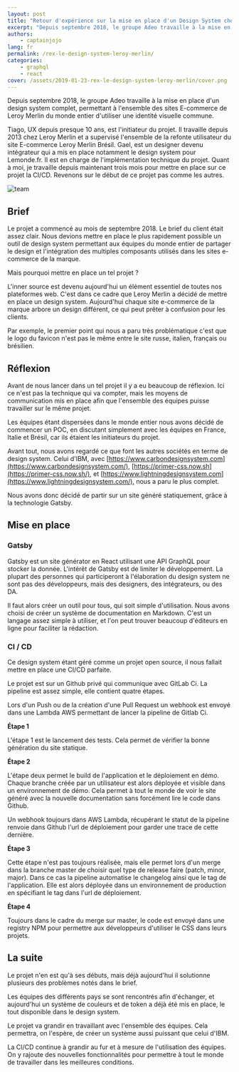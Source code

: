 ```yaml
---
layout: post
title: "Retour d'expérience sur la mise en place d'un Design System chez Adeo"
excerpt: "Depuis septembre 2018, le groupe Adeo travaille à la mise en place d'un design system complet, permettant à l'ensemble des sites E-commerce de Leroy Merlin du monde entier d'utiliser une identité visuelle commune."
authors:
    - captainjojo
lang: fr
permalink: /rex-le-design-system-leroy-merlin/
categories:
    - graphql
    - react
cover: /assets/2019-01-23-rex-le-design-system-leroy-merlin/cover.png
---
```


Depuis septembre 2018, le groupe Adeo travaille à la mise en place d'un design system complet, permettant à l'ensemble des sites E-commerce de Leroy Merlin du monde entier d'utiliser une identité visuelle commune.

Tiago, UX depuis presque 10 ans, est l'initiateur du projet. Il travaille depuis 2013 chez Leroy Merlin et a supervisé l'ensemble de la refonte utilisateur du site E-commerce Leroy Merlin Brésil. Gael, est un designer devenu intégrateur qui a mis en place notamment le design system pour Lemonde.fr. Il est en charge de l'implémentation technique du projet. Quant à moi, je travaille depuis maintenant trois mois pour mettre en place sur ce projet la CI/CD. Revenons sur le début de ce projet pas comme les autres.

![team]({{site.baseurl}}/assets/2019-01-23-rex-le-design-system-leroy-merlin/team.png)

## Brief

Le projet a commencé au mois de septembre 2018. Le brief du client était assez clair. Nous devions mettre en place le plus rapidement possible un outil de design system permettant aux équipes du monde entier de partager le design et l'intégration des multiples composants utilisés dans les sites e-commerce de la marque.

Mais pourquoi mettre en place un tel projet ?

L'inner source est devenu aujourd'hui un élément essentiel de toutes nos plateformes web. C'est dans ce cadre que Leroy Merlin a décidé de mettre en place un design system. Aujourd'hui chaque site e-commerce de la marque arbore un design différent, ce qui peut prêter à confusion pour les clients.

Par exemple, le premier point qui nous a paru très problématique c'est que le logo du favicon n'est pas le même entre le site russe, italien, français ou brésilien.

## Réflexion

Avant de nous lancer dans un tel projet il y a eu beaucoup de réflexion. Ici ce n'est pas la technique qui va compter, mais les moyens de communication mis en place afin que l'ensemble des équipes puisse travailler sur le même projet.

Les équipes étant dispersées dans le monde entier nous avons décidé de commencer un POC, en discutant simplement avec les équipes en France, Italie et Brésil, car ils étaient les initiateurs du projet.

Avant tout, nous avons regardé ce que font les autres sociétés en terme de design system. Celui d'IBM, avec [https://www.carbondesignsystem.com](https://www.carbondesignsystem.com/), [https://primer-css.now.sh](https://primer-css.now.sh/), et [https://www.lightningdesignsystem.com](https://www.lightningdesignsystem.com/), nous a paru le plus complet.

Nous avons donc décidé de partir sur un site généré statiquement, grâce à la technologie Gatsby.

## Mise en place

### Gatsby

Gatsby est un site générator en React utilisant une API GraphQL pour stocker la donnée. L'intérêt de Gatsby est de limiter le développement. La plupart des personnes qui participeront à l'élaboration du design system ne sont pas des développeurs, mais des designers, des intégrateurs, ou des DA.

Il faut alors créer un outil pour tous, qui soit simple d'utilisation. Nous avons choisi de créer un système de documentation en Markdown. C'est un langage assez simple à utiliser, et l'on peut trouver beaucoup d'éditeurs en ligne pour faciliter la rédaction.

### CI / CD

Ce design system étant géré comme un projet open source, il nous fallait mettre en place une CI/CD parfaite.

Le projet est sur un Github privé qui communique avec GitLab Ci. La pipeline est assez simple, elle contient quatre étapes.

Lors d'un Push ou de la création d'une Pull Request un webhook est envoyé dans une Lambda AWS permettant de lancer la pipeline de Gitlab Ci.

**Étape 1**

L'étape 1 est le lancement des tests. Cela permet de vérifier la bonne génération du site statique.

**Étape 2**

L'étape deux permet le build de l'application et le déploiement en démo. Chaque branche créée par un utilisateur est alors déployée et visible dans un environnement de démo. Cela permet à tout le monde de voir le site généré avec la nouvelle documentation sans forcément lire le code dans Github.

Un webhook toujours dans AWS Lambda, récupérant le statut de la pipeline renvoie dans Github l'url de déploiement pour garder une trace de cette dernière.

**Étape 3**

Cette étape n'est pas toujours réalisée, mais elle permet lors d'un merge dans la branche master de choisir quel type de release faire (patch, minor, major). Dans ce cas la pipeline automatise le changelog ainsi que le tag de l'application. Elle est alors déployée dans un environnement de production en spécifiant le tag dans l'url de déploiement.

**Étape 4**

Toujours dans le cadre du merge sur master, le code est envoyé dans une registry NPM pour permettre aux développeurs d'utiliser le CSS dans leurs projets.

## La suite

Le projet n'en est qu'à ses débuts, mais déjà aujourd'hui il solutionne plusieurs des problèmes notés dans le brief.

Les équipes des différents pays se sont rencontrés afin d'échanger, et aujourd'hui un système de couleurs et de token a déjà été mis en place, le tout disponible dans le design system.

Le projet va grandir en travaillant avec l'ensemble des équipes. Cela permettra, on l'espère, de créer un système aussi puissant que celui d'IBM.

La CI/CD continue à grandir au fur et à mesure de l'utilisation des équipes. On y rajoute des nouvelles fonctionnalités pour permettre à tout le monde de travailler dans les meilleures conditions.
